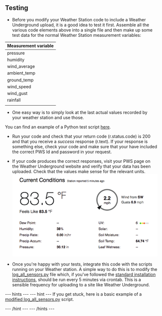 ## Testing

- Before you modify your Weather Station code to include a Weather Underground upload, it is a good idea to test it first. Assemble all the various code elements above into a single file and then make up some test data for the normal Weather Station measurement variables:

| Measurement variable |
|--------------------|
| pressure |
| humidity |
| wind_average |
| ambient_temp |
| ground_temp |
| wind_speed |
| wind_gust |
| rainfall |
||


- One easy way is to simply look at the last actual values recorded by your weather station and use those.

You can find an example of a Python test script [here](WU_test_upload.py).

- Run your code and check that your return code (r.status.code) is 200 and that you receive a *success* response (r.text). If your response is something else, check your code and make sure that your have included the correct PWS Id and password in your request.

- If your code produces the correct responses, visit your PWS page on the Weather Underground website and verify that your data has been uploaded. Check that the values make sense for the relevant units.
![](images/image3.png)

- Once you're happy with your tests, integrate this code with the scripts running on your Weather station. A simple way to do this is to modify the [log_all_sensors.py](https://github.com/raspberrypi/weather-station/blob/master/log_all_sensors.py) file which, if you've followed the [standard installation instructions](https://www.raspberrypi.org/learning/weather-station-guide/), should be run every 5 minutes via crontab. This is a sensible frequency for uploading to a site like Weather Underground.

--- hints ---
--- hint ---
If you get stuck, here is a basic example of a [modified log_all_sensors.py](https://github.com/raspberrypilearning/uploading-weather-data-to-weather-underground-v2/blob/master/en/resources/WU_test_upload.py) script.

--- /hint ---
--- /hints ---
